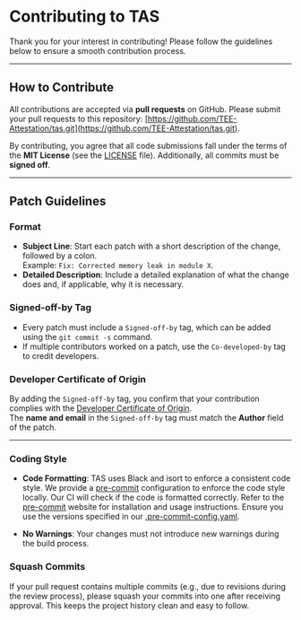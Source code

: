 # Contributing to TAS

Thank you for your interest in contributing! Please follow the guidelines below to ensure a smooth contribution process.

---

## How to Contribute

All contributions are accepted via **pull requests** on GitHub. Please submit your pull requests to this repository: [https://github.com/TEE-Attestation/tas.git](https://github.com/TEE-Attestation/tas.git).

By contributing, you agree that all code submissions fall under the terms of the **MIT License** (see the [LICENSE](./LICENSE.md) file). Additionally, all commits must be **signed off**.

---

## Patch Guidelines

### Format
- **Subject Line**: Start each patch with a short description of the change, followed by a colon.  
   Example: `Fix: Corrected memory leak in module X`.
- **Detailed Description**: Include a detailed explanation of what the change does and, if applicable, why it is necessary.

### Signed-off-by Tag
- Every patch must include a `Signed-off-by` tag, which can be added using the `git commit -s` command.
- If multiple contributors worked on a patch, use the `Co-developed-by` tag to credit developers.

### Developer Certificate of Origin
By adding the `Signed-off-by` tag, you confirm that your contribution complies with the [Developer Certificate of Origin](https://developercertificate.org/).  
The **name and email** in the `Signed-off-by` tag must match the **Author** field of the patch.

---

### Coding Style

- **Code Formatting**: TAS uses Black and isort to enforce a consistent code style. We provide a [pre-commit](https://pre-commit.com/) configuration to enforce the code style locally. Our CI will check if the code is formatted correctly. Refer to the [pre-commit](https://pre-commit.com/) website for installation and usage instructions. Ensure you use the versions specified in our [.pre-commit-config.yaml](.pre-commit-config.yaml).

- **No Warnings**: Your changes must not introduce new warnings during the build process.

### Squash Commits
If your pull request contains multiple commits (e.g., due to revisions during the review process), please squash your commits into one after receiving approval. This keeps the project history clean and easy to follow.
